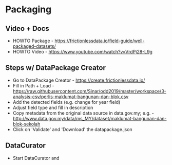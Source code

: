# Packaging

## Video + Docs

- HOWTO Package - https://frictionlessdata.io/field-guide/well-packaged-datasets/
- HOWTO Video -  https://www.youtube.com/watch?v=VrdPj28-L9g

## Steps w/ DataPackage Creator

- Go to DataPackage Creator - https://create.frictionlessdata.io/ 
- Fill in Path + Load - https://raw.githubusercontent.com/Sinar/odd2019/master/workspace/3-analysis-csv/perlis-maklumat-bangunan-dan-blok.csv
- Add the detected fields (e.g. change for year field)
- Adjust field type and fill in description
- Copy metadata from the original data source in data.gov.my; e.g. - http://www.data.gov.my/data/ms_MY/dataset/maklumat-bangunan-dan-blok-sekolah
- Click on 'Validate' and 'Download' the datapackage.json


## DataCurator
- Start DataCurator and 